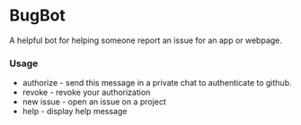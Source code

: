 # BugBot
A helpful bot for helping someone report an issue for an app or webpage.

### Usage

* authorize - send this message in a private chat to authenticate to github.
* revoke - revoke your authorization
* new issue - open an issue on a project
* help - display help message
